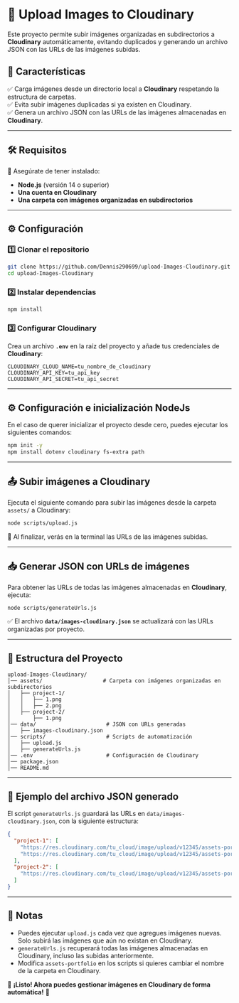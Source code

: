 # 📂 Upload Images to Cloudinary  

Este proyecto permite subir imágenes organizadas en subdirectorios a **Cloudinary** automáticamente, evitando duplicados y generando un archivo JSON con las URLs de las imágenes subidas.  

## 🚀 **Características**  
✅ Carga imágenes desde un directorio local a **Cloudinary** respetando la estructura de carpetas.  
✅ Evita subir imágenes duplicadas si ya existen en Cloudinary.  
✅ Genera un archivo JSON con las URLs de las imágenes almacenadas en **Cloudinary**.  

---

## 🛠 **Requisitos**  

📌 Asegúrate de tener instalado:  
- **Node.js** (versión 14 o superior)  
- **Una cuenta en Cloudinary**  
- **Una carpeta con imágenes organizadas en subdirectorios**  

---

## ⚙️ **Configuración**  

### 1️⃣ Clonar el repositorio  
```sh
git clone https://github.com/Dennis290699/upload-Images-Cloudinary.git
cd upload-Images-Cloudinary
```

### 2️⃣ Instalar dependencias  
```sh
npm install
```

### 3️⃣ Configurar Cloudinary  
Crea un archivo **`.env`** en la raíz del proyecto y añade tus credenciales de **Cloudinary**:  
```env
CLOUDINARY_CLOUD_NAME=tu_nombre_de_cloudinary
CLOUDINARY_API_KEY=tu_api_key
CLOUDINARY_API_SECRET=tu_api_secret
```

---

## ⚙️ **Configuración e inicialización NodeJs** 
En el caso de querer inicializar el proyecto desde cero, puedes ejecutar los siguientes comandos: 

```sh
npm init -y
npm install dotenv cloudinary fs-extra path
```

---

## 📤 **Subir imágenes a Cloudinary**  
Ejecuta el siguiente comando para subir las imágenes desde la carpeta `assets/` a Cloudinary:  
```sh
node scripts/upload.js
```
🎉 Al finalizar, verás en la terminal las URLs de las imágenes subidas.  

---

## 📥 **Generar JSON con URLs de imágenes**  
Para obtener las URLs de todas las imágenes almacenadas en **Cloudinary**, ejecuta:  
```sh
node scripts/generateUrls.js
```
✅ El archivo **`data/images-cloudinary.json`** se actualizará con las URLs organizadas por proyecto.  

---

## 📂 **Estructura del Proyecto**  

```
upload-Images-Cloudinary/
│── assets/                   # Carpeta con imágenes organizadas en subdirectorios
│   ├── project-1/
│   │   ├── 1.png
│   │   ├── 2.png
│   ├── project-2/
│       ├── 1.png
│── data/                      # JSON con URLs generadas
│   ├── images-cloudinary.json
│── scripts/                   # Scripts de automatización
│   ├── upload.js
│   ├── generateUrls.js
│── .env                       # Configuración de Cloudinary
│── package.json
│── README.md
```

---

## 📌 **Ejemplo del archivo JSON generado**  
El script `generateUrls.js` guardará las URLs en `data/images-cloudinary.json`, con la siguiente estructura:  

```json
{
  "project-1": [
    "https://res.cloudinary.com/tu_cloud/image/upload/v12345/assets-portfolio/project-1/1.png",
    "https://res.cloudinary.com/tu_cloud/image/upload/v12345/assets-portfolio/project-1/2.png"
  ],
  "project-2": [
    "https://res.cloudinary.com/tu_cloud/image/upload/v12345/assets-portfolio/project-2/1.png"
  ]
}
```

---

## 📝 **Notas**  
- Puedes ejecutar `upload.js` cada vez que agregues imágenes nuevas. Solo subirá las imágenes que aún no existan en Cloudinary.  
- `generateUrls.js` recuperará todas las imágenes almacenadas en Cloudinary, incluso las subidas anteriormente.  
- Modifica `assets-portfolio` en los scripts si quieres cambiar el nombre de la carpeta en Cloudinary.  

📢 **¡Listo! Ahora puedes gestionar imágenes en Cloudinary de forma automática!** 🚀  
